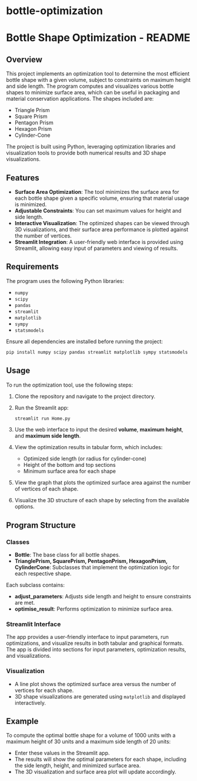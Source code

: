 # bottle-optimization

# Bottle Shape Optimization - README

## Overview
This project implements an optimization tool to determine the most efficient bottle shape with a given volume, subject to constraints on maximum height and side length. The program computes and visualizes various bottle shapes to minimize surface area, which can be useful in packaging and material conservation applications. The shapes included are:

- Triangle Prism
- Square Prism
- Pentagon Prism
- Hexagon Prism
- Cylinder-Cone

The project is built using Python, leveraging optimization libraries and visualization tools to provide both numerical results and 3D shape visualizations.

## Features
- **Surface Area Optimization**: The tool minimizes the surface area for each bottle shape given a specific volume, ensuring that material usage is minimized.
- **Adjustable Constraints**: You can set maximum values for height and side length.
- **Interactive Visualization**: The optimized shapes can be viewed through 3D visualizations, and their surface area performance is plotted against the number of vertices.
- **Streamlit Integration**: A user-friendly web interface is provided using Streamlit, allowing easy input of parameters and viewing of results.

## Requirements
The program uses the following Python libraries:
- `numpy`
- `scipy`
- `pandas`
- `streamlit`
- `matplotlib`
- `sympy`
- `statsmodels`

Ensure all dependencies are installed before running the project:
```bash
pip install numpy scipy pandas streamlit matplotlib sympy statsmodels
```

## Usage
To run the optimization tool, use the following steps:

1. Clone the repository and navigate to the project directory.
2. Run the Streamlit app:
   ```bash
   streamlit run Home.py
   ```
3. Use the web interface to input the desired **volume**, **maximum height**, and **maximum side length**.
4. View the optimization results in tabular form, which includes:
   - Optimized side length (or radius for cylinder-cone)
   - Height of the bottom and top sections
   - Minimum surface area for each shape

5. View the graph that plots the optimized surface area against the number of vertices of each shape.
6. Visualize the 3D structure of each shape by selecting from the available options.

## Program Structure

### Classes
- **Bottle**: The base class for all bottle shapes.
- **TrianglePrism, SquarePrism, PentagonPrism, HexagonPrism, CylinderCone**: Subclasses that implement the optimization logic for each respective shape.

Each subclass contains:
- **adjust_parameters**: Adjusts side length and height to ensure constraints are met.
- **optimise_result**: Performs optimization to minimize surface area.

### Streamlit Interface
The app provides a user-friendly interface to input parameters, run optimizations, and visualize results in both tabular and graphical formats. The app is divided into sections for input parameters, optimization results, and visualizations.

### Visualization
- A line plot shows the optimized surface area versus the number of vertices for each shape.
- 3D shape visualizations are generated using `matplotlib` and displayed interactively.

## Example
To compute the optimal bottle shape for a volume of 1000 units with a maximum height of 30 units and a maximum side length of 20 units:
- Enter these values in the Streamlit app.
- The results will show the optimal parameters for each shape, including the side length, height, and minimized surface area.
- The 3D visualization and surface area plot will update accordingly.

